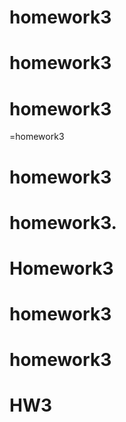 # homework3
# homework3
# homework3
=homework3
# homework3
# homework3.
# Homework3
# homework3
# homework3
# HW3

